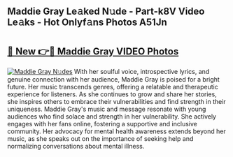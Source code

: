 ## Maddie Gray Le𝚊ked N𝚞de - Part-k8V Video Le𝚊ks - Hot Onlyf𝚊ns Photos A51Jn

# <h2><a href="http://ab72226.deff.icu/?id=Maddie+Gray">🔗 New 👉🔴 Maddie Gray VIDEO Photos</a></h2>

[![Maddie Gray N𝚞des](https://i.imgur.com/rIISA9y.gif)](http://ab72226.deff.icu/?id=Maddie+Gray)
With her soulful voice, introspective lyrics, and genuine connection with her audience, Maddie Gray is poised for a bright future. Her music transcends genres, offering a relatable and therapeutic experience for listeners. As she continues to grow and share her stories, she inspires others to embrace their vulnerabilities and find strength in their uniqueness. Maddie Gray's music and message resonate with young audiences who find solace and strength in her vulnerability. She actively engages with her fans online, fostering a supportive and inclusive community. Her advocacy for mental health awareness extends beyond her music, as she speaks out on the importance of seeking help and normalizing conversations about mental illness.
